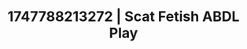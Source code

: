 ---
categories:
- Erotic surprise
- Respectful sex
- Rough sex
- Erotic tension
- Interactive NSFW
image: /assets/images/1747788213272.jpg
layout: post
seo:
  description: Featured content with premium Scat Fetish, ABDL Play. HD images available.
  keywords: Scat Fetish, ABDL Play
  og_image: /assets/images/1747788213272.jpg
  schema_type: VisualArtwork
tags:
- ABDL Play
- Scat Fetish
- '#1747788213272'
title: 1747788213272 | Scat Fetish ABDL Play
---